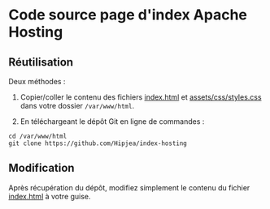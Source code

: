# Code source page d'index Apache Hosting

## Réutilisation

Deux méthodes :

1. Copier/coller le contenu des fichiers [index.html](./index.html) et [assets/css/styles.css](./assets/css/styles.css) dans votre dossier `/var/www/html`.

2. En téléchargeant le dépôt Git en ligne de commandes :

```shell
cd /var/www/html
git clone https://github.com/Hipjea/index-hosting
```

## Modification

Après récupération du dépôt, modifiez simplement le contenu du fichier [index.html](./index.html) à votre guise.
